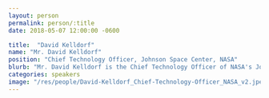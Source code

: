 ```yaml
---
layout: person
permalink: person/:title
date: 2018-05-07 12:00:00 -0600

title:  "David Kelldorf"
name: "Mr. David Kelldorf"
position: "Chief Technology Officer, Johnson Space Center, NASA"
blurb: "Mr. David Kelldorf is the Chief Technology Officer of NASA's Johnson Space Center."
categories: speakers
image: "/res/people/David-Kelldorf_Chief-Technology-Officer_NASA_v2.jpeg"
---
```

